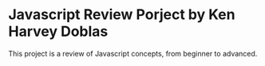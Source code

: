 # Javascript Review Porject by Ken Harvey Doblas
This project is a review of Javascript concepts, from beginner to advanced.